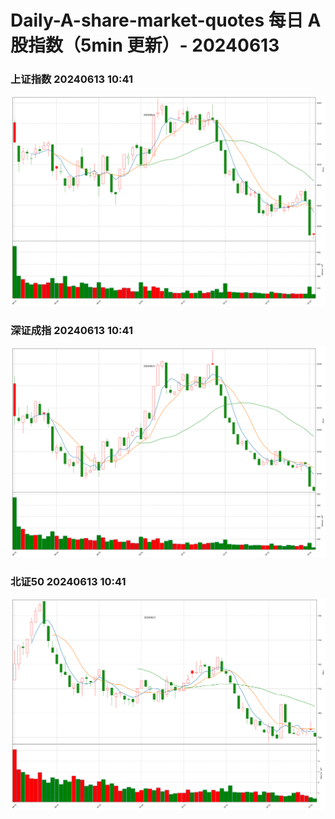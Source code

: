 
# Daily-A-share-market-quotes 每日 A 股指数（5min 更新）- 20240613

### 上证指数 20240613 10:41
![](./fig/2024/6/20240613-sh000001.png)

### 深证成指 20240613 10:41
![](./fig/2024/6/20240613-sz399001.png)

### 北证50 20240613 10:41
![](./fig/2024/6/20240613-bj899050.png)
